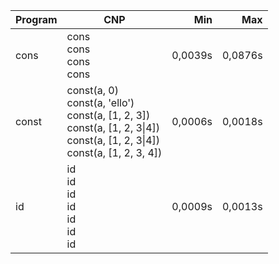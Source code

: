 Program | CNP | Min | Max
--- | --- | ---: | ---:
cons | cons<br/>cons<br/>cons<br/>cons | 0,0039s | 0,0876s
const | const(a, 0)<br/>const(a, 'ello')<br/>const(a, [1, 2, 3])<br/>const(a, [1, 2, 3\|4])<br/>const(a, [1, 2, 3\|4])<br/>const(a, [1, 2, 3, 4]) | 0,0006s | 0,0018s
id | id<br/>id<br/>id<br/>id<br/>id<br/>id<br/>id | 0,0009s | 0,0013s

